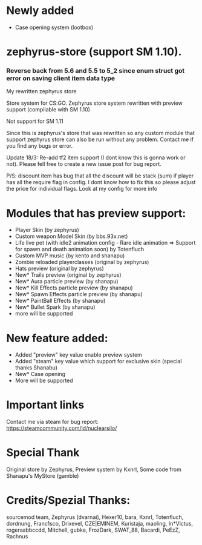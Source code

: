# Newly added
- Case opening system (lootbox)

# zephyrus-store (support SM 1.10).
### Reverse back from 5.6 and 5.5 to 5_2 since enum struct got error on saving client item data type
My rewritten zephyrus store

Store system for CS:GO.
Zephyrus store system rewritten with preview support (compilable with SM 1.10) 

Not support for SM 1.11

Since this is zephyrus's store that was rewritten so any custom module that support zephyrus store can also be run without any problem. Contact me if you find any bugs or error.

Update 18/3: Re-add tf2 item support (I dont know this is gonna work or not). Please fell free to create a new issue post for bug report.

P/S: discount item has bug that all the discount will be stack (sum) if player has all the require flag in config. I dont know how to fix this so please adjust the price for individual flags. Look at my config for more info

# Modules that has preview support:
- Player Skin (by zephyrus)
- Custom weapon Model Skin  (by bbs.93x.net)
- Life live pet (with idle2 animation config - Rare idle animation => Support for spawn and death animation soon) by Totenfluch
- Custom MVP music (by kento and shanapu)
- Zombie reloaded playerclasses (original by zephyrus)
- Hats preview (original by zephyrus)
- New* Trails preview (original by zephyrus)
- New* Aura particle preview (by shanapu)
- New* Kill Effects particle preview (by shanapu)
- New* Spawn Effects particle preview (by shanapu)
- New* PaintBall Effects (by shanapu)
- New* Bullet Spark (by shanapu)
- more will be supported
# New feature added:
- Added "preview" key value enable preview system
- Added "steam" key value which support for exclusive skin (special thanks Shanabu)
- New* Case opening
- More will be supported

# Important links
Contact me via steam for bug report:
https://steamcommunity.com/id/nuclearsilo/

# Special Thank
Original store by Zephyrus, Preview system by Kxnrl, Some code from Shanapu's MyStore (gamble)

# Credits/Spezial Thanks:
sourcemod team, Zephyrus (dvarnai), Hexer10, bara, Kxnrl, Totenfluch, dordnung, Franc1sco, Drixevel, CZE|EMINEM, Kuristaja, maoling, In*Victus, rogeraabbccdd, Mitchell, gubka, FrozDark, SWAT_88, Bacardi, PeEzZ, Rachnus
